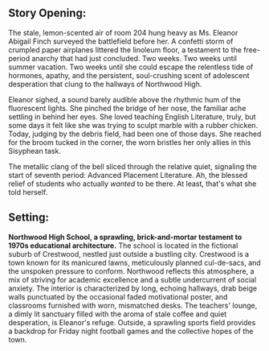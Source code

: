 ## Story Opening:

The stale, lemon-scented air of room 204 hung heavy as Ms. Eleanor Abigail Finch surveyed the battlefield before her. A confetti storm of crumpled paper airplanes littered the linoleum floor, a testament to the free-period anarchy that had just concluded. Two weeks. Two weeks until summer vacation. Two weeks until she could escape the relentless tide of hormones, apathy, and the persistent, soul-crushing scent of adolescent desperation that clung to the hallways of Northwood High.

Eleanor sighed, a sound barely audible above the rhythmic hum of the fluorescent lights. She pinched the bridge of her nose, the familiar ache settling in behind her eyes. She loved teaching English Literature, truly, but some days it felt like she was trying to sculpt marble with a rubber chicken. Today, judging by the debris field, had been one of those days. She reached for the broom tucked in the corner, the worn bristles her only allies in this Sisyphean task.

The metallic clang of the bell sliced through the relative quiet, signaling the start of seventh period: Advanced Placement Literature. Ah, the blessed relief of students who actually *wanted* to be there. At least, that's what she told herself.

## Setting:

**Northwood High School, a sprawling, brick-and-mortar testament to 1970s educational architecture.** The school is located in the fictional suburb of Crestwood, nestled just outside a bustling city. Crestwood is a town known for its manicured lawns, meticulously planned cul-de-sacs, and the unspoken pressure to conform. Northwood reflects this atmosphere, a mix of striving for academic excellence and a subtle undercurrent of social anxiety. The interior is characterized by long, echoing hallways, drab beige walls punctuated by the occasional faded motivational poster, and classrooms furnished with worn, mismatched desks. The teachers' lounge, a dimly lit sanctuary filled with the aroma of stale coffee and quiet desperation, is Eleanor's refuge. Outside, a sprawling sports field provides a backdrop for Friday night football games and the collective hopes of the town.
